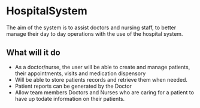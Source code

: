 # HospitalSystem

The aim of the system is to assist doctors and nursing staff, to better manage their day to day operations 
with the use of the hospital system. 

## What will it do

- As a doctor/nurse, the user will be able to create and manage patients, their appointments, visits and medication
  dispensory
- Will be able to store patients records and retrieve them when needed.
- Patient reports can be generated by the Doctor
- Allow team members Doctors and Nurses who are caring for a patient to have up todate information on their patients.

